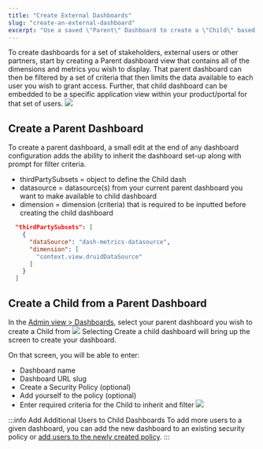 ```yaml
---
title: "Create External Dashboards"
slug: "create-an-external-dashboard"
excerpt: "Use a saved \"Parent\" Dashboard to create a \"Child\" based on predetermined filters"
---
```

To create dashboards for a set of stakeholders, external users or other partners, start by creating a Parent dashboard view that contains all of the dimensions and metrics you wish to display. That parent dashboard can then be filtered by a set of criteria that then limits the data available to each user you wish to grant access. Further, that child dashboard can be embedded to be a specific application view within your product/portal for that set of users.
![](https://images.contentful.com/ve6smfzbifwz/2LCl2vzrcK3mguqOmEqBdD/35756cfa9dcfe9e91f402ec31d6d6879/cc0ee04-Child_Dash.png)

## Create a Parent Dashboard

To create a parent dashboard, a small edit at the end of any dashboard configuration adds the ability to inherit the dashboard set-up along with prompt for filter criteria.
  * thirdPartySubsets = object to define the Child dash
  * datasource = datasource(s) from your current parent dashboard you want to make available to child dashboard
  * dimension = dimension (criteria) that is required to be inputted before creating the child dashboard 

```json
  "thirdPartySubsets": [
    {
      "dataSource": "dash-metrics-datasource",
      "dimension": [
        "context.view.druidDataSource"
      ]
    }
  ]
```

## Create a Child from a Parent Dashboard

In the [Admin view > Dashboards](/explore-admin), select your parent dashboard you wish to create a Child from
![](https://images.contentful.com/ve6smfzbifwz/3aT5HhfECIpwT1ij9Ygzc0/432cac5f7bcc505e84d0434b188ceb77/0c4c937-Parent_Dash.png)
Selecting Create a child dashboard will bring up the screen to create your dashboard. 

On that screen, you will be able to enter:

  * Dashboard name
  * Dashboard URL slug
  * Create a Security Policy (optional)
  * Add yourself to the policy (optional)
  * Enter required criteria for the Child to inherit and filter 
![](https://images.contentful.com/ve6smfzbifwz/31Ik5EfYRsOGOUgvQocxS7/0ec38bff22826990dc89189fa4d06f67/3806f1e-Child_Dash_Create.png)

:::info Add Additional Users to Child Dashboards
To add more users to a given dashboard, you can add the new dashboard to an existing security policy or [add users to the newly created policy](/admin-security).
:::